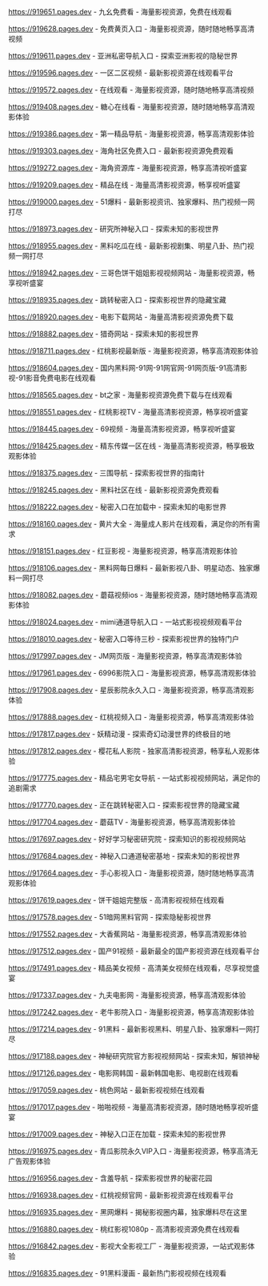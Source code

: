 
https://919651.pages.dev - 九幺免费看 - 海量影视资源，免费在线观看

https://919628.pages.dev - 免费黄页入口 - 海量影视资源，随时随地畅享高清视频

https://919611.pages.dev - 亚洲私密导航入口 - 探索亚洲影视的隐秘世界

https://919596.pages.dev - 一区二区视频 - 最新影视资源在线观看平台

https://919572.pages.dev - 在线观看 - 海量影视资源，随时随地畅享高清视频

https://919408.pages.dev - 糖心在线看 - 海量影视资源，随时随地畅享高清观影体验

https://919386.pages.dev - 第一精品导航 - 海量影视资源，畅享高清观影体验

https://919303.pages.dev - 海角社区免费入口 - 最新影视资源免费观看

https://919272.pages.dev - 海角资源库 - 海量影视资源，畅享高清视听盛宴

https://919209.pages.dev - 精品在线 - 海量高清影视资源，畅享视听盛宴

https://919000.pages.dev - 51爆料 - 最新影视资讯、独家爆料、热门视频一网打尽

https://918973.pages.dev - 研究所神秘入口 - 探索未知的影视世界

https://918955.pages.dev - 黑料吃瓜在线 - 最新影视剧集、明星八卦、热门视频一网打尽

https://918942.pages.dev - 三哥色饼干姐姐影视视频网站 - 海量影视资源，畅享视听盛宴

https://918935.pages.dev - 跳转秘密入口 - 探索影视世界的隐藏宝藏

https://918920.pages.dev - 电影下载网站 - 海量高清影视资源免费下载

https://918882.pages.dev - 猎奇网站 - 探索未知的影视世界

https://918711.pages.dev - 红桃影视最新版 - 海量影视资源，畅享高清观影体验

https://918604.pages.dev - 国内黑料网-91网-91网官网-91网页版-91高清影视-91影音免费电影在线观看

https://918565.pages.dev - bt之家 - 海量影视资源免费下载与在线观看

https://918551.pages.dev - 红桃影视TV - 海量高清影视资源，畅享视听盛宴

https://918445.pages.dev - 69视频 - 海量高清影视资源，畅享视听盛宴

https://918425.pages.dev - 精东传媒一区在线 - 海量高清影视资源，畅享极致观影体验

https://918375.pages.dev - 三围导航 - 探索影视世界的指南针

https://918245.pages.dev - 黑料社区在线 - 最新影视资源免费观看

https://918222.pages.dev - 秘密入口在加载中 - 探索未知的电影世界

https://918160.pages.dev - 黄片大全 - 海量成人影片在线观看，满足你的所有需求

https://918151.pages.dev - 红豆影视 - 海量影视资源，畅享高清观影体验

https://918106.pages.dev - 黑料网每日爆料 - 最新影视八卦、明星动态、独家爆料一网打尽

https://918082.pages.dev - 蘑菇视频ios - 海量影视资源，随时随地畅享高清观影体验

https://918024.pages.dev - mimi通道导航入口 - 一站式影视视频观看平台

https://918010.pages.dev - 秘密入口等待三秒 - 探索影视世界的独特门户

https://917997.pages.dev - JM网页版 - 海量影视资源，畅享高清观影体验

https://917961.pages.dev - 6996影院入口 - 海量影视资源，畅享高清观影体验

https://917908.pages.dev - 星辰影院永久入口 - 海量影视资源，畅享高清观影体验

https://917888.pages.dev - 红桃视频入口 - 海量影视资源，畅享高清观影体验

https://917817.pages.dev - 妖精动漫 - 探索奇幻动漫世界的终极目的地

https://917812.pages.dev - 樱花私人影院 - 独家高清影视资源，畅享私人观影体验

https://917775.pages.dev - 精品宅男宅女导航 - 一站式影视视频网站，满足你的追剧需求

https://917770.pages.dev - 正在跳转秘密入口 - 探索影视世界的隐藏宝藏

https://917704.pages.dev - 蘑菇TV - 海量影视资源，畅享高清观影体验

https://917697.pages.dev - 好好学习秘密研究院 - 探索知识的影视视频网站

https://917684.pages.dev - 神秘入口通道秘密基地 - 探索未知的影视世界

https://917664.pages.dev - 手心影视入口 - 海量影视资源，随时随地畅享高清观影体验

https://917619.pages.dev - 饼干姐姐完整版 - 高清影视视频在线观看

https://917578.pages.dev - 51暗网黑料官网 - 探索隐秘影视世界

https://917552.pages.dev - 大香蕉网站 - 海量影视资源，畅享高清观影体验

https://917512.pages.dev - 国产91视频 - 最新最全的国产影视资源在线观看平台

https://917491.pages.dev - 精品美女视频 - 高清美女视频在线观看，尽享视觉盛宴

https://917337.pages.dev - 九夫电影网 - 海量影视资源，畅享高清观影体验

https://917242.pages.dev - 老牛影院入口 - 海量影视资源，畅享高清观影体验

https://917214.pages.dev - 91黑料 - 最新影视黑料、明星八卦、独家爆料一网打尽

https://917188.pages.dev - 神秘研究院官方影视视频网站 - 探索未知，解锁神秘

https://917126.pages.dev - 电影网韩国 - 最新韩国电影、电视剧在线观看

https://917059.pages.dev - 桃色网站 - 最新影视视频在线观看

https://917017.pages.dev - 啪啪视频 - 海量高清影视资源，随时随地畅享视听盛宴

https://917009.pages.dev - 神秘入口正在加载 - 探索未知的影视世界

https://916975.pages.dev - 青瓜影院永久VIP入口 - 海量影视资源，畅享高清无广告观影体验

https://916956.pages.dev - 含羞导航 - 探索影视世界的秘密花园

https://916938.pages.dev - 红桃视频官网 - 最新影视资源在线观看平台

https://916935.pages.dev - 黑网爆料 - 揭秘影视圈内幕，独家爆料尽在这里

https://916880.pages.dev - 桃红影视1080p - 高清影视资源免费在线观看

https://916842.pages.dev - 影视大全影视工厂 - 海量影视资源，一站式观影体验

https://916835.pages.dev - 91黑料漫画 - 最新热门影视视频在线观看
